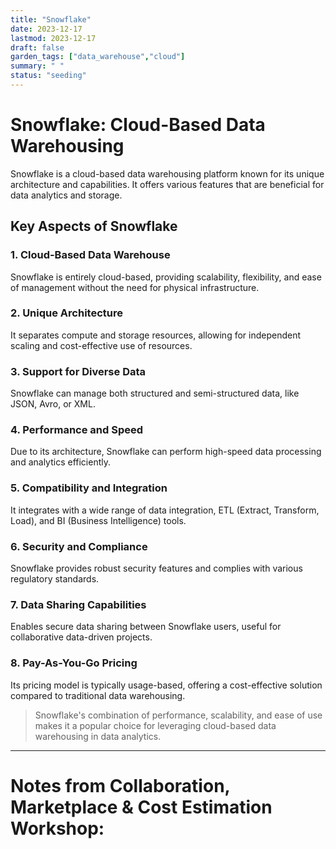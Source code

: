 ```yaml
---
title: "Snowflake"
date: 2023-12-17
lastmod: 2023-12-17
draft: false
garden_tags: ["data_warehouse","cloud"]
summary: " "
status: "seeding" 
---
```

<!-- Snowflake offers one of the best data-warehousing solutions for its unique architecture and capabilities. Unlike traditional data warehouses that require physical hardware and significant maintenance, Snowflake is entirely cloud-based, providing scalability, flexibility, and ease of management without the need for physical infrastructure. Snowflake separates compute and storage resources. This means that you can scale storage and compute independently, allowing for more efficient use of resources and cost-effectiveness. It can handle large volumes of data without impacting performance. Snowflake can manage both structured and semi-structured data (like JSON, Avro, or XML). This flexibility makes it suitable for various types of data analytics applications. Due to its unique architecture, Snowflake can perform high-speed data processing and analytics. It automatically optimizes both storage and compute operations, making it efficient for large-scale data operations. -->

# Snowflake: Cloud-Based Data Warehousing

Snowflake is a cloud-based data warehousing platform known for its unique architecture and capabilities. It offers various features that are beneficial for data analytics and storage.

## Key Aspects of Snowflake

### 1. Cloud-Based Data Warehouse
Snowflake is entirely cloud-based, providing scalability, flexibility, and ease of management without the need for physical infrastructure.

### 2. Unique Architecture
It separates compute and storage resources, allowing for independent scaling and cost-effective use of resources.

### 3. Support for Diverse Data
Snowflake can manage both structured and semi-structured data, like JSON, Avro, or XML.

### 4. Performance and Speed
Due to its architecture, Snowflake can perform high-speed data processing and analytics efficiently.

### 5. Compatibility and Integration
It integrates with a wide range of data integration, ETL (Extract, Transform, Load), and BI (Business Intelligence) tools.

### 6. Security and Compliance
Snowflake provides robust security features and complies with various regulatory standards.

### 7. Data Sharing Capabilities
Enables secure data sharing between Snowflake users, useful for collaborative data-driven projects.

### 8. Pay-As-You-Go Pricing
Its pricing model is typically usage-based, offering a cost-effective solution compared to traditional data warehousing.


>Snowflake's combination of performance, scalability, and ease of use makes it a popular choice for leveraging cloud-based data warehousing in data analytics.

---

# Notes from Collaboration, Marketplace & Cost Estimation Workshop:
